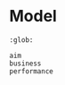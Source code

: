 <br>

# Model


```{toctree}
:glob:

aim
business
performance
```


<br>
<br>

<br>
<br>

<br>
<br>

<br>
<br>
